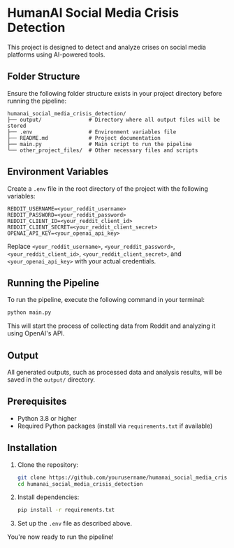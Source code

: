 # HumanAI Social Media Crisis Detection

This project is designed to detect and analyze crises on social media platforms using AI-powered tools.

## Folder Structure

Ensure the following folder structure exists in your project directory before running the pipeline:

```
humanai_social_media_crisis_detection/
├── output/               # Directory where all output files will be stored
├── .env                  # Environment variables file
├── README.md             # Project documentation
├── main.py               # Main script to run the pipeline
└── other_project_files/  # Other necessary files and scripts
```

## Environment Variables

Create a `.env` file in the root directory of the project with the following variables:

```env
REDDIT_USERNAME=<your_reddit_username>
REDDIT_PASSWORD=<your_reddit_password>
REDDIT_CLIENT_ID=<your_reddit_client_id>
REDDIT_CLIENT_SECRET=<your_reddit_client_secret>
OPENAI_API_KEY=<your_openai_api_key>
```

Replace `<your_reddit_username>`, `<your_reddit_password>`, `<your_reddit_client_id>`, `<your_reddit_client_secret>`, and `<your_openai_api_key>` with your actual credentials.

## Running the Pipeline

To run the pipeline, execute the following command in your terminal:

```bash
python main.py
```

This will start the process of collecting data from Reddit and analyzing it using OpenAI's API.

## Output

All generated outputs, such as processed data and analysis results, will be saved in the `output/` directory.

## Prerequisites

- Python 3.8 or higher
- Required Python packages (install via `requirements.txt` if available)

## Installation

1. Clone the repository:
    ```bash
    git clone https://github.com/yourusername/humanai_social_media_crisis_detection.git
    cd humanai_social_media_crisis_detection
    ```

2. Install dependencies:
    ```bash
    pip install -r requirements.txt
    ```

3. Set up the `.env` file as described above.

You're now ready to run the pipeline!